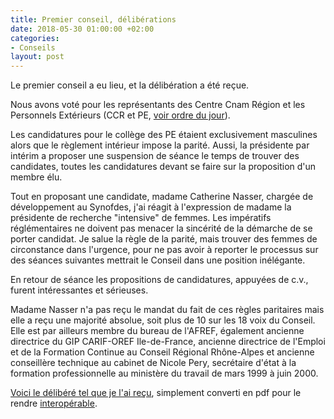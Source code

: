 ```yaml
---
title: Premier conseil, délibérations
date: 2018-05-30 01:00:00 +02:00
categories:
- Conseils
layout: post
---
```


Le premier conseil a eu lieu, et la délibération a été reçue.

Nous avons voté pour les représentants des Centre Cnam Région et les Personnels Extérieurs (CCR et PE, [voir ordre du jour](https://cnam.stephanemanet.com/articles/2018-05/premier-conseil)).

Les candidatures pour le collège des PE étaient exclusivement masculines alors que le règlement intérieur impose la parité. Aussi, la présidente par intérim a proposer une suspension de séance le temps de trouver des candidates, toutes les candidatures devant se faire sur la proposition d'un membre élu.

Tout en proposant une candidate, madame Catherine Nasser, chargée de développement au Synofdes, j'ai réagit à l'expression de madame la présidente de recherche "intensive" de femmes. Les impératifs réglémentaires ne doivent pas menacer la sincérité de la démarche de se porter candidat. Je salue la règle de la parité, mais trouver des femmes de circonstance dans l'urgence, pour ne pas avoir à reporter le processus sur des séances suivantes mettrait le Conseil dans une position inélégante.

En retour de séance les propositions de candidatures, appuyées de c.v., furent intéressantes et sérieuses.

Madame Nasser n'a pas reçu le mandat du fait de ces règles paritaires mais elle a reçu une majorité absolue, soit plus de 10 sur les 18 voix du Conseil. Elle est par ailleurs membre du bureau de l'AFREF, également ancienne directrice du GIP CARIF-OREF Ile-de-France, ancienne directrice de l'Emploi et de la Formation Continue au Conseil Régional Rhône-Alpes et ancienne conseillère technique au cabinet de Nicole Pery, secrétaire d'état à la formation professionnelle au ministère du travail de mars 1999 à juin 2000.

[Voici le délibéré tel que je l'ai reçu](https://cnam-my.sharepoint.com/:b:/g/personal/stephane_manet_auditeur_lecnam_net/EfXWwfLGhvpAoDhmb-VeAogBtkKcda5D6SkJLW5vwuyeLA?e=HfdoX4), simplement converti en pdf pour le rendre [interopérable](https://www.april.org/formats-ouverts-pour-quoi-faire).
